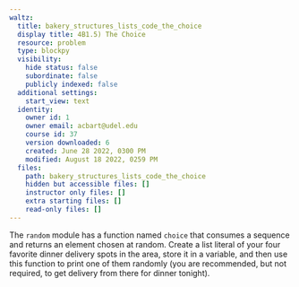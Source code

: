 ```yaml
---
waltz:
  title: bakery_structures_lists_code_the_choice
  display title: 4B1.5) The Choice
  resource: problem
  type: blockpy
  visibility:
    hide status: false
    subordinate: false
    publicly indexed: false
  additional settings:
    start_view: text
  identity:
    owner id: 1
    owner email: acbart@udel.edu
    course id: 37
    version downloaded: 6
    created: June 28 2022, 0300 PM
    modified: August 18 2022, 0259 PM
  files:
    path: bakery_structures_lists_code_the_choice
    hidden but accessible files: []
    instructor only files: []
    extra starting files: []
    read-only files: []
---
```

The <code>random</code> module has a function named <code>choice</code> that consumes a sequence and returns an element chosen at random. Create a list literal of your four favorite dinner delivery spots in the area, store it in a variable, and then use this function to print one of them randomly (you are recommended, but not required, to get delivery from there for dinner tonight).
